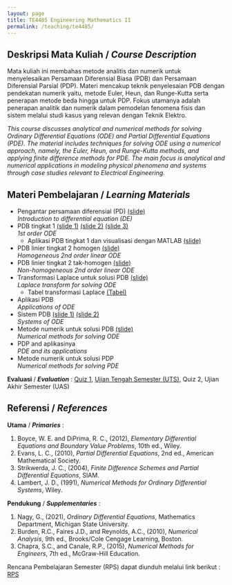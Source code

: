 ```yaml
---
layout: page
title: TE4485 Engineering Mathematics II
permalink: /teaching/te4485/
--- 
```


## Deskripsi Mata Kuliah / *Course Description*

Mata kuliah ini membahas metode analitis dan numerik untuk menyelesaikan Persamaan Diferensial Biasa (PDB) dan Persamaan Diferensial Parsial (PDP). Materi mencakup teknik penyelesaian PDB dengan pendekatan numerik yaitu, metode Euler, Heun, dan Runge-Kutta serta penerapan metode beda hingga untuk PDP. Fokus utamanya adalah penerapan analitik dan numerik dalam pemodelan fenomena fisis dan sistem melalui studi kasus yang relevan dengan Teknik Elektro.

*This course discusses analytical and numerical methods for solving Ordinary Differential Equations (ODE) and Partial Differential Equations (PDE). The material includes techniques for solving ODE using a numerical approach, namely, the Euler, Heun, and Runge-Kutta methods, and applying finite difference methods for PDE. The main focus is analytical and numerical applications in modeling physical phenomena and systems through case studies relevant to Electrical Engineering.*

## Materi Pembelajaran / *Learning Materials*

* Pengantar persamaan diferensial (PD) [(slide)](\teaching/te4485/MatTekII_Pendahuluan.pdf)
  <br>
  *Introduction to differential equation (DE)*
* PDB tingkat 1 [(slide 1)](\teaching/te4485/MatTekII_PDB_Orde_1_Bagian1.pdf) [(slide 2)](\teaching/te4485/MatTekII_PDB_Orde_1_Bagian2.pdf) [(slide 3)](\teaching/te4485/MatTekII_PDB_Orde_1_Bagian3.pdf)
  <br>
  *1st order ODE*
  * Aplikasi PDB tingkat 1 dan visualisasi dengan MATLAB [(slide)](\teaching/te4485/MatTekII_Aplikasi_PDB_Orde_1.pdf) 
* PDB linier tingkat 2 homogen [(slide)](\teaching/te4485/MatTekII_PDB_Orde_2_Homogen.pdf)
  <br>
  *Homogeneous 2nd order linear ODE*
* PDB linier tingkat 2 tak-homogen [(slide)](\teaching/te4485/MatTekII_PDB_Orde_2_Tak_Homogen.pdf)
  <br>
  *Non-homogeneous 2nd order linear ODE*
* Transformasi Laplace untuk solusi PDB [(slide)](\teaching/te4485/MatTekII_PDB_Laplace.pdf)
  <br>
  *Laplace transform for solving ODE*
  * Tabel transformasi Laplace [(Tabel)](\teaching/te4485/laplace_tabel.pdf) 
* Aplikasi PDB
  <br>
  *Applications of ODE*
* Sistem PDB [(slide 1)](\teaching/te4485/MatTekII_PDB_Sistem_PD_Bagian1.pdf) [(slide 2)](\teaching/te4485/MatTekII_PDB_Sistem_PD_Bagian2.pdf)
  <br>
  *Systems of ODE*
* Metode numerik untuk solusi PDB [(slide)](\teaching/te4485/MatTekII_PDB_Numerik.pdf)
  <br>
  *Numerical methods for solving ODE*
* PDP and aplikasinya
  <br>
  *PDE and its applications*
* Metode numerik untuk solusi PDP
  <br>
  *Numerical methods for solving PDE*

**Evaluasi** / ***Evaluation*** : [Quiz 1](\teaching\te4485\Quiz_1_MatTek_II_2025.pdf), [Ujian Tengah Semester (UTS)](\teaching\te4485\UTS_MatTekII_2025.pdf), Quiz 2, Ujian Akhir Semester (UAS)

## Referensi / *References* 
**Utama** / ***Primaries*** :
1. Boyce, W. E. and DiPrima, R. C., (2012), *Elementary Differential Equations and Boundary Value Problems*, 10th ed., Wiley. 
1. Evans, L. C., (2010), *Partial Differential Equations*, 2nd ed., American Mathematical Society.
1. Strikwerda, J. C., (2004), *Finite Difference Schemes and Partial Differential Equations*, SIAM.
1. Lambert, J. D., (1991), *Numerical Methods for Ordinary Differential Systems*, Wiley.

**Pendukung** / ***Supplementaries*** :
1. Nagy, G., (2021), *Ordinary Differential Equations*, Mathematics Department, Michigan State University.
1. Burden, R.C., Faires J.D., and Reynolds, A.C., (2010), *Numerical Analysis*, 9th ed., Brooks/Cole Cengage Learning, Boston.
1. Chapra, S.C., and Canale, R.P., (2015), *Numerical Methods for Engineers*, 7th ed., McGraw-Hill Education.

Rencana Pembelajaran Semester (RPS) dapat diunduh melalui link berikut : [RPS](\teaching\te4485\RPS_MatTekII.pdf)


